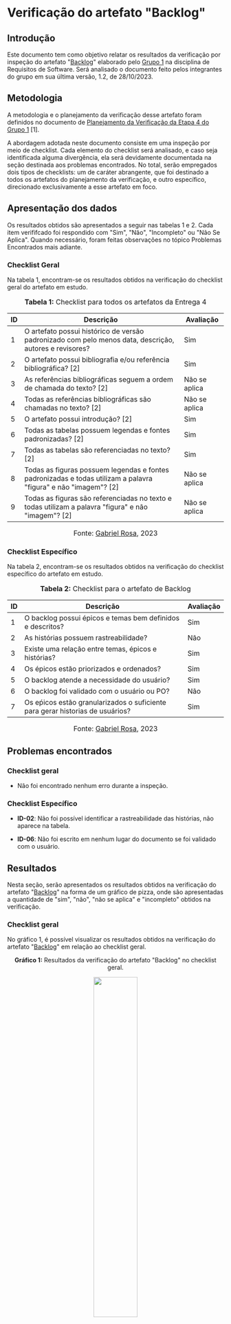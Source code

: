 # Verificação do artefato "Backlog"

## Introdução

Este documento tem como objetivo relatar os resultados da verificação por inspeção do artefato "[Backlog](https://github.com/Requisitos-de-Software/2023.2-Economia-DF/blob/main/docs/modelagem/agil/backlog.md)" elaborado pelo [Grupo 1](https://requisitos-de-software.github.io/2023.2-Economia-DF/) na disciplina de Requisitos de Software. Será analisado o documento feito pelos integrantes do grupo em sua última versão, 1.2, de 28/10/2023.

## Metodologia

A metodologia e o planejamento da verificação desse artefato foram definidos no documento de [Planejamento da Verificação da Etapa 4 do Grupo 1](https://github.com/Requisitos-de-Software/2023.2-Economia-DF/blob/main/docs/verificacao/Grupo-01/Entrega-04/planejamento-verificacao-e4-grupo1.md) [1].

A abordagem adotada neste documento consiste em uma inspeção por meio de checklist. Cada elemento do checklist será analisado, e caso seja identificada alguma divergência, ela será devidamente documentada na seção destinada aos problemas encontrados. No total, serão empregados dois tipos de checklists: um de caráter abrangente, que foi destinado a todos os artefatos do planejamento da verificação, e outro específico, direcionado exclusivamente a esse artefato em foco.

## Apresentação dos dados

Os resultados obtidos são apresentados a seguir nas tabelas 1 e 2. Cada item verififcado foi respondido com "Sim", "Não", "Incompleto" ou "Não Se Aplica". Quando necessário, foram feitas observações no tópico Problemas Encontrados mais adiante.

### Checklist Geral

Na tabela 1, encontram-se os resultados obtidos na verificação do checklist geral do artefato em estudo.

<div align="center">
<font size="3"><p style="text-align: center"><b>Tabela 1:</b> Checklist para todos os artefatos da Entrega 4</p></font>

<table>
  <thead>
    <tr>
      <th>ID</th>
      <th>Descrição</th>
      <th>Avaliação</th>
    </tr>
  </thead>
  <tbody>
    <tr>
      <td>1</td>
      <td>O artefato possui histórico de versão padronizado com pelo menos data, descrição, autores e revisores?</td>
      <td>Sim</td>
    </tr>
    <tr>
      <td>2</td>
      <td>O artefato possui bibliografia e/ou referência bibliográfica? [2] </td>
      <td>Sim</td>
    </tr>
    <tr>
      <td>3</td>
      <td>As referências bibliográficas seguem a ordem de chamada do texto? [2]</td>
      <td>Não se aplica</td>
    </tr>
    <tr>
      <td>4</td>
      <td>Todas as referências bibliográficas são chamadas no texto? [2]</td>
      <td>Não se aplica</td>
    </tr>
    <tr>
      <td>5</td>
      <td>O artefato possui introdução? [2]</td>
      <td>Sim</td>
    </tr>
    <tr>
      <td>6</td>
      <td>Todas as tabelas possuem legendas e fontes padronizadas? [2]</td>
      <td>Sim</td>
    </tr>
    <tr>
      <td>7</td>
      <td>Todas as tabelas são referenciadas no texto? [2] </td>
      <td>Sim</td>
    </tr>
    <tr>
      <td>8</td>
      <td>Todas as figuras possuem legendas e fontes padronizadas e todas utilizam a palavra "figura" e não "imagem"? [2] </td>
      <td>Não se aplica</td>
    </tr>
    <tr>
      <td>9</td>
      <td>Todas as figuras são referenciadas no texto e todas utilizam a palavra "figura" e não "imagem"? [2] </td>
      <td>Não se aplica</td>
    </tr>
  </tbody>
</table>

<font size="3"><p style="text-align: center">Fonte: <a href="https://github.com/gabrielrosa09">Gabriel Rosa</a>, 2023</p></font>
</div>

### Checklist Específico

Na tabela 2, encontram-se os resultados obtidos na verificação do checklist específico do artefato em estudo.

<div align="center">
<font size="3"><p style="text-align: center"><b>Tabela 2:</b> Checklist para o artefato de Backlog</p></font>

<table>
  <thead>
    <tr>
      <th>ID</th>
      <th>Descrição</th>
      <th>Avaliação</th>
    </tr>
  </thead>
  <tbody>
    <tr>
      <td>1</td>
      <td>O backlog possui épicos e temas bem definidos e descritos?</td>
      <td>Sim</td>
    </tr>
    <tr>
      <td>2</td>
      <td>As histórias possuem rastreabilidade?</td>
      <td>Não</td>
    </tr>
    <tr>
      <td>3</td>
      <td>Existe uma relação entre temas, épicos e histórias?	</td>
      <td>Sim</td>
    </tr>
    <tr>
      <td>4</td>
      <td>Os épicos estão priorizados e ordenados?	</td>
      <td>Sim</td>
    </tr>
    <tr>
      <td>5</td>
      <td>O backlog atende a necessidade do usuário?	</td>
      <td>Sim</td>
    </tr>
    <tr>
      <td>6</td>
      <td>O backlog foi validado com o usuário ou PO?	</td>
      <td>Não</td>
    </tr>
    <tr>
      <td>7</td>
      <td>Os eṕicos estão granularizados o suficiente para gerar historias de usuários?</td>
      <td>Sim</td>
    </tr>
  </tbody>
</table>

<font size="3"><p style="text-align: center">Fonte: <a href="https://github.com/gabrielrosa09">Gabriel Rosa</a>, 2023</p></font>
</div>

## Problemas encontrados


### Checklist geral

- Não foi encontrado nenhum erro durante a inspeção.

### Checklist Específico

- **ID-02**: Não foi possível identificar a rastreabilidade das histórias, não aparece na tabela.

- **ID-06**: Não foi escrito em nenhum lugar do documento se foi validado com o usuário.

## Resultados

Nesta seção, serão apresentados os resultados obtidos na verificação do artefato "[Backlog](https://requisitos-de-software.github.io/2023.2-Economia-DF/modelagem/agil/backlog/)" na forma de um gráfico de pizza, onde são apresentadas a quantidade de "sim", "não", "não se aplica" e "incompleto" obtidos na verificação.

### Checklist geral

No gráfico 1, é possível visualizar os resultados obtidos na verificação do artefato "[Backlog](https://requisitos-de-software.github.io/2023.2-Economia-DF/modelagem/agil/backlog/)" em relação ao checklist geral.

<div align="center">
  <p><b>Gráfico 1:</b> Resultados da verificação do artefato "Backlog" no checklist geral.</p>

  <img src="https://github.com/Requisitos-de-Software/2023.2-Economia-DF/blob/main/docs/imagens/verificacao_gabriel_rosa/Checklist_Geral_Backlog.jpg?raw=true" style="width: 45%;">

<p><b>Fonte:</b> Gabriel Rosa, 2023.</p>
</div>

### Checklist específico

No gráfico 2, é possível visualizar os resultados obtidos na verificação do artefato "[Backlog](https://requisitos-de-software.github.io/2023.2-Economia-DF/modelagem/agil/backlog/)" em relação ao checklist específico.

<div align="center">
  <p><b>Gráfico 2:</b> Resultados da verificação do artefato "Backlog" no checklist específico.</p>

  <img src="https://github.com/Requisitos-de-Software/2023.2-Economia-DF/blob/main/docs/imagens/verificacao_gabriel_rosa/Checklist_Específico_Backlog.jpg?raw=true" style="width: 45%;">

<p><b>Fonte:</b> Gabriel Rosa, 2023.</p>

</div>

## Gravação do Documento de Verificação "Backlog"

No vídeo 1, é possível ver a gravação da avaliação da verificação do "Backlog" do aplicativo do Economia DF.

<div align="center">
  
<p style="text-align: center"><a href="https://www.youtube.com/watch?v=DMT16o0xyN4" target="blanket"><b>Vídeo 1:</b> Avaliação da verificação do "Backlog".</a></p>

<iframe width="560" height="315" src="https://www.youtube.com/embed/DMT16o0xyN4" title="Apresentação 3" frameborder="0" allow="accelerometer; autoplay; clipboard-write; encrypted-media; gyroscope; picture-in-picture" allowfullscreen></iframe>

<font size="3"><p style="text-align: center"><b>Fonte:</b> <a href="https://github.com/gabrielrosa09">Gabriel Rosa</a>, 2023</p></font>

</div>

## Gravação do Documento de Consolidação "Backlog"

No vídeo 2, é possível ver a gravação da avaliação da consolidação da "Backlog" do aplicativo do Economia DF.

<div align="center">
  
<p style="text-align: center"><a href="https://www.youtube.com/watch?v=JCVVcaXRtNE" target="blanket"><b>Vídeo 2:</b> Avaliação da consolidação da "Backlog".</a></p>

<iframe width="560" height="315" src="https://www.youtube.com/embed/JCVVcaXRtNE" title="Apresentação 3" frameborder="0" allow="accelerometer; autoplay; clipboard-write; encrypted-media; gyroscope; picture-in-picture" allowfullscreen></iframe>

<font size="3"><p style="text-align: center"><b>Fonte:</b> <a href="https://github.com/gabrielrosa09">Gabriel Rosa</a>, 2023</p></font>

</div>

## Referências Bibliográficas

> [1] ROSA, Gabriel. [Planejamento da Verificação da Etapa 4 do Grupo 1](https://github.com/Requisitos-de-Software/2023.2-Economia-DF/blob/main/docs/verificacao/Grupo-01/Entrega-04/planejamento-verificacao-e4-grupo1.md), GAMA, FGA, 2023. Acesso em: 25 de novembro de 2023.
> 
> [2] Normas ABNT: 2023. Disponível em: <https://www.normasabnt.org/normas-abnt-2023/>. Acesso em: 18 de novembro de 2023.
>

## Bibliografia

> Economia-DF. [Backlog](https://github.com/Requisitos-de-Software/2023.2-Economia-DF/blob/main/docs/modelagem/agil/backlog.md), FGA, GAMA, 2023. Acesso em: 25 de novembro de 2023.
> 

## Histórico de Versões

| Versão | Data   | Descrição     | Autor     |  Revisor        |
| :----: | ------ | ------------- | --------- | :-------------: |
| `1.0`  | 22/11/2023 | Criação do documento  | [Gabriel Rosa](https://github.com/gabrielrosa09)| [Izabella Alves](https://github.com/izabellaalves) |